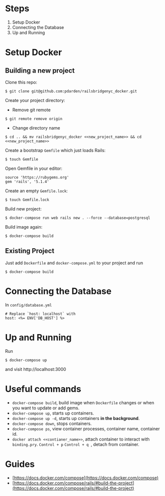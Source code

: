 # Steps
1. Setup Docker
1. Connecting the Database
1. Up and Running

# Setup Docker
## Building a new project

Clone this repo:
```
$ git clone git@github.com:pdarden/railsbridgenyc_docker.git
```

Create your project directory:
* Remove git remote
```
$ git remote remove origin
```
* Change directory name
```
$ cd .. && mv railsbridgenyc_docker <<new_project_name>> && cd <<new_project_name>>
```

Create a bootstrap `Gemfile` which just loads Rails:
```
$ touch Gemfile
```
Open Gemfile in your editor:
```
source 'https://rubygems.org'
gem 'rails', '5.1.4'
```

Create an empty `Gemfile.lock`:
```
$ touch Gemfile.lock
```

Build new project:
```
$ docker-compose run web rails new . --force --database=postgresql
```

Build image again:
```
$ docker-compose build
```


## Existing Project
Just add `Dockerfile` and `docker-compose.yml` to your project and run
```
$ docker-compose build
```

# Connecting the Database
In `config/database.yml`
```
# Replace `host: localhost` with
host: <%= ENV['DB_HOST'] %>
```

# Up and Running
Run
```
$ docker-compose up
```
 and visit http://localhost:3000

# Useful commands
* `docker-compose build`, build image when `Dockerfile` changes or when you want
  to update or add gems.
* `docker-compose up`, starts up containers.
* `docker-compose up -d`, starts up containers **in the background**.
* `docker-compose down`, stops containers.
* `docker-compose ps`, view container processes, container name, container id.
* `docker attach <<contianer_name>>`, attach container to interact with
  `binding.pry`. `Control + p` `Control + q `, detach from container.

# Guides
* [https://docs.docker.com/compose](https://docs.docker.com/compose)
* [https://docs.docker.com/compose/rails/#build-the-project](https://docs.docker.com/compose/rails/#build-the-project)
